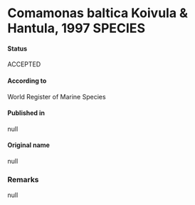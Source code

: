# Comamonas baltica Koivula & Hantula, 1997 SPECIES

#### Status
ACCEPTED

#### According to
World Register of Marine Species

#### Published in
null

#### Original name
null

### Remarks
null